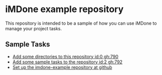 iMDone example repository
====
This repository is intended to be a sample of how you can use iMDone to manage your project tasks.

Sample Tasks
----
- [Add some directories to this repository id:0 gh:790](#TODO:)
- [Add some sample tasks to the repository id:2 gh:792](#TODO:)
- [Set up the imdone-example repository at github](#DONE:0)
